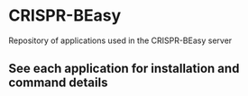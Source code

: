# CRISPR-BEasy
Repository of applications used in the CRISPR-BEasy server

## See each application for installation and command details
